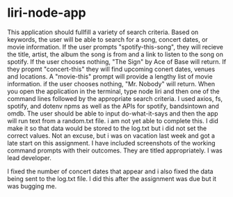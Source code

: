 # liri-node-app

This application should fullfill a variety of search criteria. 
Based on keywords, the user will be able to search for a song, concert dates, or movie information.
If the user prompts "spotify-this-song", they will recieve the title, artist, the album the song is from and a link to listen to the song on spotify. If the user chooses nothing, "The Sign" by Ace of Base will return.
If they propmt "concert-this" they will find upcoming conert dates, venues and locations.
A "movie-this" prompt will provide a lengthy list of movie information. if the user chooses nothing, "Mr. Nobody" will return.
When you open the application in the terminal, type node liri and then one of the command lines followed by the appropriate search criteria.
I used axios, fs, spotify, and dotenv npms as well as the APIs for spotify, bandsintown and omdb.
The user should be able to input do-what-it-says and then the app will run text from a random.txt file. i am not yet able to complete this.
I did make it so that data would be stored to the log.txt but i did not set the correct values. 
Not an excuse, but i was on vacation last week and got a late start on this assignment.
I have included screenshots of the working command prompts with their outcomes. They are titled appropriately.
I was lead developer.

I fixed the number of concert dates that appear and i also fixed the data being sent to the log.txt file. I did this after the assignment was due but it was bugging me.